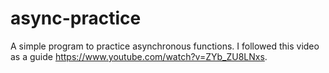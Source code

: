 # async-practice
A simple program to practice asynchronous functions. I followed this video as a guide https://www.youtube.com/watch?v=ZYb_ZU8LNxs.
